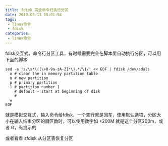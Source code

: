 ```yaml
---
title: fdisk 完全命令行执行分区
date: 2019-08-13 15:01:54
tags:
 - linux命令
 - fdisk
categories:
 - linux命令
---
```


fdisk交互式，命令行分区工具，有时候需要完全在脚本里自动执行分区，可以用下面的脚本

```
sed -e 's/\s*\([\+0-9a-zA-Z]*\).*/\1/' << EOF | fdisk /dev/sdals
  o # clear the in memory partition table
  n # new partition
  p # primary partition
  1 # partition number 1
    # default - start at beginning of disk 
    #
  w
EOF
```
就是模拟交互式，输入命令给fdisk，一个空行就是回车，使用默认选项，分区大小在输入结束分区的扇区数时，可以使用数字如 +200M 就是这个分区200m，或者 G，有提示的

或者看看 sfdisk 从分区表恢复分区